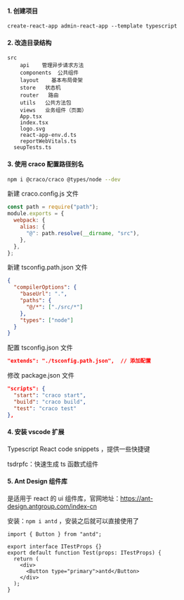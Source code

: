 #### 1. 创建项目

`create-react-app admin-react-app --template typescript` 



#### 2. 改造目录结构

```
src
	api    管理异步请求方法
	components  公共组件
	layout    基本布局骨架
	store   状态机
	router   路由
	utils   公共方法包
	views   业务组件（页面）
	App.tsx
	index.tsx
	logo.svg
	react-app-env.d.ts
	reportWebVitals.ts
  seupTests.ts
```



#### 3. 使用 craco 配置路径别名

```bash
npm i @craco/craco @types/node --dev
```

新建 craco.config.js 文件

```js
const path = require("path");
module.exports = {
  webpack: {
    alias: {
      "@": path.resolve(__dirname, "src"),
    },
  },
};
```

新建 tsconfig.path.json 文件

```json
{
  "compilerOptions": {
    "baseUrl": ".",
    "paths": {
      "@/*": ["./src/*"]
    },
    "types": ["node"]
  }
}
```

配置 tsconfig.json 文件

```json
"extends": "./tsconfig.path.json",  // 添加配置
```

修改 package.json 文件

```json
"scripts": {
  "start": "craco start",
  "build": "craco build",
  "test": "craco test"
},
```



#### 4. 安装 vscode 扩展

Typescript React code snippets ，提供一些快捷键

tsdrpfc：快速生成 ts 函数式组件



#### 5. Ant Design 组件库

是适用于 react 的 ui 组件库，官网地址：https://ant-design.antgroup.com/index-cn

安装：`npm i antd` ，安装之后就可以直接使用了

```tsx
import { Button } from "antd";

export interface ITestProps {}
export default function Test(props: ITestProps) {
  return (
    <div>
      <Button type="primary">antd</Button>
    </div>
  );
}
```





















